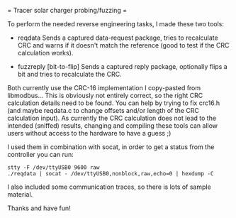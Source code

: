 = Tracer solar charger probing/fuzzing =

To perform the needed reverse engineering tasks, I made these two tools:

* reqdata
Sends a captured data-request package, tries to recalculate CRC and warns if
it doesn't match the reference (good to test if the CRC calculation works).

* fuzzreply [bit-to-flip]
Sends a captured reply package, optionally flips a bit and tries to
recalculate the CRC.

Both currently use the CRC-16 implementation I copy-pasted from libmodbus...
This is obviously not entirely correct, so the right CRC calculation details
need to be found.
You can help by trying to fix crc16.h (and maybe reqdata.c to change offsets
and/or length of the CRC calculation input).
As currently the CRC calculation does not lead to the intended (sniffed)
results, changing and compiling these tools can allow users without access to
the hardware to have a guess ;)


I used them in combination with socat, in order to get a status from the
controller you can run:

    stty -F /dev/ttyUSB0 9600 raw
    ./reqdata | socat - /dev/ttyUSB0,nonblock,raw,echo=0 | hexdump -C


I also included some communication traces, so there is lots of sample material.


Thanks and have fun!
